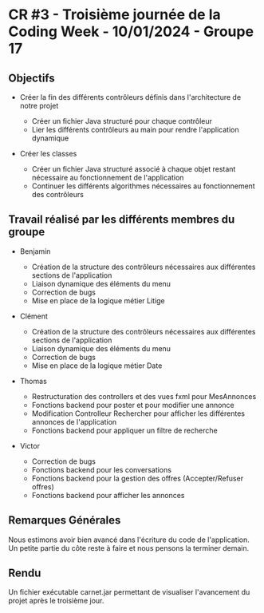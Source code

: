 # CR #3 - Troisième journée de la Coding Week - 10/01/2024 - Groupe 17

## Objectifs
- Créer la fin des différents  contrôleurs définis dans l'architecture de notre projet
    - Créer un fichier Java structuré pour chaque contrôleur 
    - Lier les différents contrôleurs au main pour rendre l'application dynamique

- Créer les classes 
    - Créer un fichier Java structuré associé à chaque objet restant nécessaire au fonctionnement de l'application
    - Continuer les différents algorithmes nécessaires au fonctionnement des contrôleurs


## Travail réalisé par les différents membres du groupe

- Benjamin
    - Création de la structure des contrôleurs nécessaires aux différentes sections de l'application
    - Liaison dynamique des éléments du menu
    - Correction de bugs
    - Mise en place de la logique métier Litige

- Clément
    - Création de la structure des contrôleurs nécessaires aux différentes sections de l'application
    - Liaison dynamique des éléments du menu
    - Correction de bugs
    - Mise en place de la logique métier Date

- Thomas
    - Restructuration des controllers et des vues fxml pour MesAnnonces
    - Fonctions backend pour poster et pour modifier une annonce
    - Modification Controlleur Rechercher pour afficher les différentes annonces de l'application
    - Fonctions backend pour appliquer un filtre de recherche

- Victor
    - Correction de bugs
    - Fonctions backend pour les conversations 
    - Fonctions backend pour la gestion des offres (Accepter/Refuser offres)
    - Fonctions backend pour afficher les annonces 
    

## Remarques Générales
Nous estimons avoir bien avancé dans l'écriture du code de l'application. 
Un petite partie du côte reste à faire et nous pensons la terminer demain.


## Rendu 
Un fichier exécutable carnet.jar permettant de visualiser l'avancement du projet après le troisième jour.
